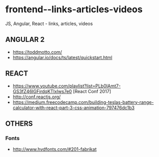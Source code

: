 # frontend--links-articles-videos
JS, Angular, React - links, articles, videos


## ANGULAR 2
- https://toddmotto.com/
- https://angular.io/docs/ts/latest/quickstart.html

## REACT
- https://www.youtube.com/playlist?list=PLb0IAmt7-GS3fZ46IGFirdqKTIxlws7e0  [React Conf 2017]
- http://conf.reactjs.org/
- https://medium.freecodecamp.com/building-teslas-battery-range-calculator-with-react-part-3-css-animation-797476dc1b3


## OTHERS
 
 ### Fonts
 - http://www.hvdfonts.com/#201-fabrikat
